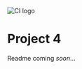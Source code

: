 ![CI logo](https://codeinstitute.s3.amazonaws.com/fullstack/ci_logo_small.png)

# Project 4

Readme coming *soon*...